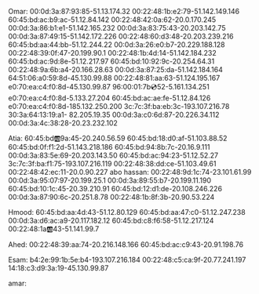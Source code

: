 Omar: 
00:0d:3a:87:93:85-51.13.174.32
00:22:48:1b:e2:79-51.142.149.146
60:45:bd:ac:b9:ac-51.12.84.142
00:22:48:42:0a:62-20.0.170.245
00:0d:3a:86:b1:e1-51.142.165.232
00:0d:3a:83:75:43-20.203.142.75
00:0d:3a:87:49:15-51.142.172.226
00:22:48:60:d3:48-20.203.239.216
60:45:bd:aa:44:bb-51.12.244.22
00:0d:3a:26:e0:b7-20.229.188.128
00:22:48:39:0f:47-20.199.90.1
00:22:48:1b:4d:14-51.142.184.232
60:45:bd:ac:9d:8e-51.12.217.97
60:45:bd:10:92:9c-20.254.64.31
00:22:48:9a:6b:a4-20.166.28.63
00:0d:3a:87:25:da-51.142.184.164
64:51:06:a0:59:8d-45.130.99.88
00:22:48:81:aa:63-51.124.195.167
e0:70:ea:c4:f0:8d-45.130.99.87
96:00:01:7b:cd:52-5.161.134.251
e0:70:ea:c4:f0:8d-5.133.27.204
60:45:bd:ac:ae:fe-51.12.84.126
e0:70:ea:c4:f0:8d-185.132.250.200
3c:7c:3f:ba:eb:3c-193.107.216.78
30:3a:64:13:19:a1- 82.205.19.35
00:0d:3a:c0:6d:87-20.226.34.112
00:0d:3a:4c:38:28-20.23.232.102

Atia: 
60:45:bd:ab:9a:45-20.240.56.59
60:45:bd:18:d0:af-51.103.88.52
60:45:bd:0f:f1:2d-51.143.218.186
60:45:bd:94:8b:7c-20.16.9.111
00:0d:3a:83:5e:69-20.203.143.50
60:45:bd:ac:94:23-51.12.52.27
3c:7c:3f:ba:f1:75-193.107.216.119
00:22:48:38:dd:ce-51.103.49.61
00:22:48:42:ec:11-20.0.90.227
abo hassan: 
00:22:48:9d:1c:74-23.101.61.99
00:0d:3a:95:07:97-20.199.25.1
00:0d:3a:89:55:b7-20.199.11.190
60:45:bd:10:1c:45-20.39.210.91
60:45:bd:12:d1:de-20.108.246.226
00:0d:3a:87:90:6c-20.251.8.78
00:22:48:1b:8f:3b-20.90.53.224

Hmood: 
60:45:bd:aa:4d:43-51.12.80.129
60:45:bd:aa:47:c0-51.12.247.238
00:0d:3a:d6:ac:a9-20.117.182.12
60:45:bd:c8:f6:58-51.12.217.124 
00:22:48:1a:ab:43-51.141.99.7








Ahed: 
00:22:48:39:aa:74-20.216.148.166
60:45:bd:ac:c9:43-20.91.198.76

Esam: 
b4:2e:99:1b:5e:b4-193.107.216.184
00:22:48:c5:ca:9f-20.77.241.197
14:18:c3:d9:3a:19-45.130.99.87

amar: 

